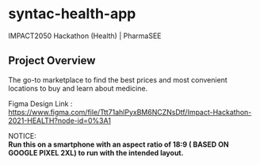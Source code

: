 # syntac-health-app
IMPACT2050 Hackathon (Health) | PharmaSEE

## Project Overview
The go-to marketplace to find the best prices and most convenient locations to buy and learn about medicine.

Figma Design Link : https://www.figma.com/file/Ttt71ahlPyxBM6NCZNsDtf/Impact-Hackathon-2021-HEALTH?node-id=0%3A1


NOTICE:  
**Run this on a smartphone with  an aspect ratio of 18:9 ( BASED ON GOOGLE PIXEL 2XL) to run with the intended layout.**
